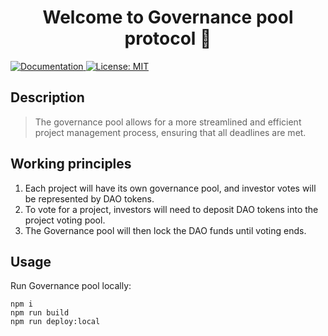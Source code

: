 <h1 align="center">Welcome to Governance pool protocol 👋</h1>
<p>
  <a href="https://docs.buidl.one" target="_blank">
    <img alt="Documentation" src="https://img.shields.io/badge/documentation-yes-brightgreen.svg" />
  </a>
  <a href="#" target="_blank">
    <img alt="License: MIT" src="https://img.shields.io/badge/License-MIT-yellow.svg" />
  </a>
</p>

## Description

> The governance pool allows for a more streamlined and efficient project management process, ensuring that all deadlines are met.

## Working principles

1. Each project will have its own governance pool, and investor votes will be represented by DAO tokens.
2. To vote for a project, investors will need to deposit DAO tokens into the project voting pool.
3. The Governance pool will then lock the DAO funds until voting ends.

## Usage

Run Governance pool locally:

```
npm i
npm run build
npm run deploy:local
```
